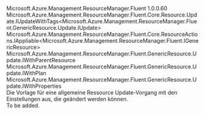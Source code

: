 <Type Name="IUpdate" FullName="Microsoft.Azure.Management.ResourceManager.Fluent.GenericResource.Update.IUpdate">
  <TypeSignature Language="C#" Value="public interface IUpdate : Microsoft.Azure.Management.ResourceManager.Fluent.Core.Resource.Update.IUpdateWithTags&lt;Microsoft.Azure.Management.ResourceManager.Fluent.GenericResource.Update.IUpdate&gt;, Microsoft.Azure.Management.ResourceManager.Fluent.Core.ResourceActions.IAppliable&lt;Microsoft.Azure.Management.ResourceManager.Fluent.IGenericResource&gt;, Microsoft.Azure.Management.ResourceManager.Fluent.GenericResource.Update.IWithParentResource, Microsoft.Azure.Management.ResourceManager.Fluent.GenericResource.Update.IWithPlan, Microsoft.Azure.Management.ResourceManager.Fluent.GenericResource.Update.IWithProperties" />
  <TypeSignature Language="ILAsm" Value=".class public interface auto ansi abstract IUpdate implements class Microsoft.Azure.Management.ResourceManager.Fluent.Core.Resource.Update.IUpdateWithTags`1&lt;class Microsoft.Azure.Management.ResourceManager.Fluent.GenericResource.Update.IUpdate&gt;, class Microsoft.Azure.Management.ResourceManager.Fluent.Core.ResourceActions.IAppliable`1&lt;class Microsoft.Azure.Management.ResourceManager.Fluent.IGenericResource&gt;, class Microsoft.Azure.Management.ResourceManager.Fluent.Core.ResourceActions.IIndexable, class Microsoft.Azure.Management.ResourceManager.Fluent.GenericResource.Update.IWithParentResource, class Microsoft.Azure.Management.ResourceManager.Fluent.GenericResource.Update.IWithPlan, class Microsoft.Azure.Management.ResourceManager.Fluent.GenericResource.Update.IWithProperties" />
  <TypeSignature Language="DocId" Value="T:Microsoft.Azure.Management.ResourceManager.Fluent.GenericResource.Update.IUpdate" />
  <TypeSignature Language="VB.NET" Value="Public Interface IUpdate&#xA;Implements IAppliable(Of IGenericResource), IUpdateWithTags(Of IUpdate), IWithParentResource, IWithPlan, IWithProperties" />
  <TypeSignature Language="F#" Value="type IUpdate = interface&#xA;    interface IAppliable&lt;IGenericResource&gt;&#xA;    interface IIndexable&#xA;    interface IWithPlan&#xA;    interface IWithParentResource&#xA;    interface IWithProperties&#xA;    interface IUpdateWithTags&lt;IUpdate&gt;" />
  <AssemblyInfo>
    <AssemblyName>Microsoft.Azure.Management.ResourceManager.Fluent</AssemblyName>
    <AssemblyVersion>1.0.0.60</AssemblyVersion>
  </AssemblyInfo>
  <Interfaces>
    <Interface>
      <InterfaceName>Microsoft.Azure.Management.ResourceManager.Fluent.Core.Resource.Update.IUpdateWithTags&lt;Microsoft.Azure.Management.ResourceManager.Fluent.GenericResource.Update.IUpdate&gt;</InterfaceName>
    </Interface>
    <Interface>
      <InterfaceName>Microsoft.Azure.Management.ResourceManager.Fluent.Core.ResourceActions.IAppliable&lt;Microsoft.Azure.Management.ResourceManager.Fluent.IGenericResource&gt;</InterfaceName>
    </Interface>
    <Interface>
      <InterfaceName>Microsoft.Azure.Management.ResourceManager.Fluent.GenericResource.Update.IWithParentResource</InterfaceName>
    </Interface>
    <Interface>
      <InterfaceName>Microsoft.Azure.Management.ResourceManager.Fluent.GenericResource.Update.IWithPlan</InterfaceName>
    </Interface>
    <Interface>
      <InterfaceName>Microsoft.Azure.Management.ResourceManager.Fluent.GenericResource.Update.IWithProperties</InterfaceName>
    </Interface>
  </Interfaces>
  <Docs>
    <summary>
            Die Vorlage für eine allgemeine Ressource Update-Vorgang mit den Einstellungen aus, die geändert werden können.
            </summary>
    <remarks>To be added.</remarks>
  </Docs>
  <Members />
</Type>